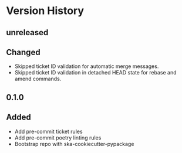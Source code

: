 # Version History

## unreleased

Changed
-------

* Skipped ticket ID validation for automatic merge messages.
* Skipped ticket ID validation in detached HEAD state for rebase and amend commands.

## 0.1.0

Added
-----

* Add pre-commit ticket rules
* Add pre-commit poetry linting rules
* Bootstrap repo with ska-cookiecutter-pypackage
